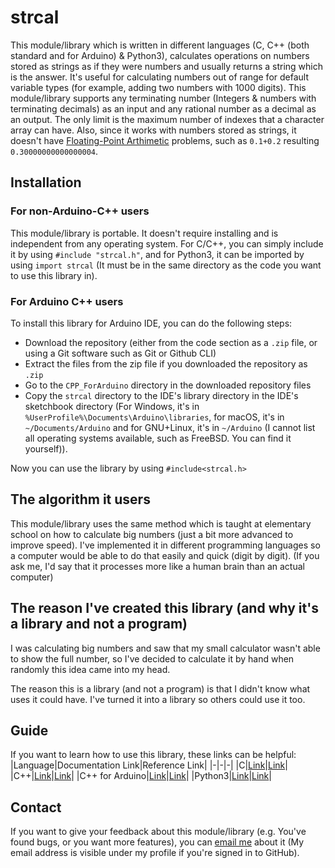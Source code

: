 # strcal
This module/library which is written in different languages (C, C++ (both standard and for Arduino) & Python3), calculates operations on numbers stored as strings as if they were numbers and usually returns a string which is the answer. It's useful for calculating numbers out of range for default variable types (for example, adding two numbers with 1000 digits). This module/library supports any terminating number (Integers & numbers with terminating decimals) as an input and any rational number as a decimal as an output. The only limit is the maximum number of indexes that a character array can have. Also, since it works with numbers stored as strings, it doesn't have [Floating-Point Arthimetic](https://en.wikipedia.org/wiki/Floating-point_arithmetic) problems, such as `0.1+0.2` resulting `0.30000000000000004`.
## Installation
### For non-Arduino-C++ users
This module/library is portable. It doesn't require installing and is independent from any operating system. For C/C++, you can simply include it by using `#include "strcal.h"`, and for Python3, it can be imported by using `import strcal` (It must be in the same directory as the code you want to use this library in).
### For Arduino C++ users
To install this library for Arduino IDE, you can do the following steps:
* Download the repository (either from the code section as a `.zip` file, or using a Git software such as Git or Github CLI)
* Extract the files from the zip file if you downloaded the repository as `.zip`
* Go to the `CPP_ForArduino` directory in the downloaded repository files
* Copy the `strcal` directory to the IDE's library directory in the IDE's sketchbook directory (For Windows, it's in `%UserProfile%\Documents\Arduino\libraries`, for macOS, it's in `~/Documents/Arduino` and for GNU+Linux, it's in `~/Arduino` (I cannot list all operating systems available, such as FreeBSD. You can find it yourself)).

Now you can use the library by using `#include<strcal.h>`
## The algorithm it users
This module/library uses the same method which is taught at elementary school on how to calculate big numbers (just a bit more advanced to improve speed). I've implemented it in different programming languages so a computer would be able to do that easily and quick (digit by digit). (If you ask me, I'd say that it processes more like a human brain than an actual computer)
## The reason I've created this library (and why it's a library and not a program)
I was calculating big numbers and saw that my small calculator wasn't able to show the full number, so I've decided to calculate it by hand when randomly this idea came into my head.

The reason this is a library (and not a program) is that I didn't know what uses it could have. I've turned it into a library so others could use it too.
## Guide
If you want to learn how to use this library, these links can be helpful:
|Language|Documentation Link|Reference Link|
|-|-|-|
|C|[Link](https://github.com/Amirreza-Ipchi-Haq/strcal/blob/main/guide/c/documentation.md)|[Link](https://github.com/Amirreza-Ipchi-Haq/strcal/blob/main/guide/c/reference.md)|
|C++|[Link](https://github.com/Amirreza-Ipchi-Haq/strcal/blob/main/guide/cpp/documentation.md)|[Link](https://github.com/Amirreza-Ipchi-Haq/strcal/blob/main/guide/cpp/reference.md)|
|C++ for Arduino|[Link](https://github.com/Amirreza-Ipchi-Haq/strcal/blob/main/guide/cpparduino/documentation.md)|[Link](https://github.com/Amirreza-Ipchi-Haq/strcal/blob/main/guide/cpparduino/reference.md)|
|Python3|[Link](https://github.com/Amirreza-Ipchi-Haq/strcal/blob/main/guide/python3/documentation.md)|[Link](https://github.com/Amirreza-Ipchi-Haq/strcal/blob/main/guide/python3/reference.md)|

## Contact
If you want to give your feedback about this module/library (e.g. You've found bugs, or you want more features), you can [email me](mailto:ipchia3@gmail.com) about it (My email address is visible under my profile if you're signed in to GitHub).
